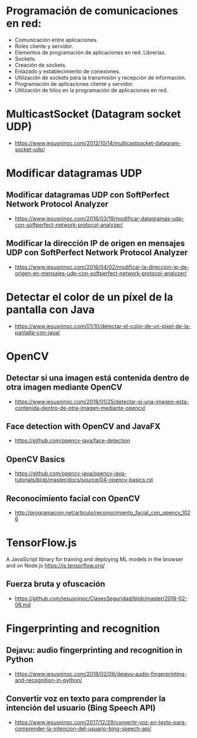 # Programación de comunicaciones en red:
 -	Comunicación entre aplicaciones.
 -	Roles cliente y servidor.
 -	Elementos de programación de aplicaciones en red. Librerías.
 -	Sockets.
 -	Creación de sockets.
 -	Enlazado y establecimiento de conexiones.
 -	Utilización de sockets para la transmisión y recepción de información.
 -	Programación de aplicaciones cliente y servidor.
 -	Utilización de hilos en la programación de aplicaciones en red.

# MulticastSocket (Datagram socket UDP)
* https://www.jesusninoc.com/2012/10/14/multicastsocket-datagram-socket-udp/

# Modificar datagramas UDP

## Modificar datagramas UDP con SoftPerfect Network Protocol Analyzer
* https://www.jesusninoc.com/2016/03/19/modificar-datagramas-udp-con-softperfect-network-protocol-analyzer/

## Modificar la dirección IP de origen en mensajes UDP con SoftPerfect Network Protocol Analyzer
* https://www.jesusninoc.com/2016/04/02/modificar-la-direccion-ip-de-origen-en-mensajes-udp-con-softperfect-network-protocol-analyzer/

# Detectar el color de un píxel de la pantalla con Java
* https://www.jesusninoc.com/01/10/detectar-el-color-de-un-pixel-de-la-pantalla-con-java/

# OpenCV
## Detectar si una imagen está contenida dentro de otra imagen mediante OpenCV
* https://www.jesusninoc.com/2018/01/25/detectar-si-una-imagen-esta-contenida-dentro-de-otra-imagen-mediante-opencv/
## Face detection with OpenCV and JavaFX
* https://github.com/opencv-java/face-detection
## OpenCV Basics
* https://github.com/opencv-java/opencv-java-tutorials/blob/master/docs/source/04-opencv-basics.rst
## Reconocimiento facial con OpenCV
* http://programacion.net/articulo/reconocimiento_facial_con_opencv_1026

# TensorFlow.js

A JavaScript library for training and deploying ML models in the browser and on Node.js
https://js.tensorflow.org/

## Fuerza bruta y ofuscación
* https://github.com/jesusninoc/ClasesSeguridad/blob/master/2018-02-06.md

# Fingerprinting and recognition
## Dejavu: audio fingerprinting and recognition in Python
* https://www.jesusninoc.com/2018/02/06/dejavu-audio-fingerprinting-and-recognition-in-python/
## Convertir voz en texto para comprender la intención del usuario (Bing Speech API)
* https://www.jesusninoc.com/2017/12/29/convertir-voz-en-texto-para-comprender-la-intencion-del-usuario-bing-speech-api/
